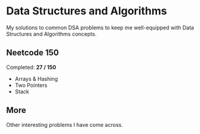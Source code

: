 # Data Structures and Algorithms

My solutions to common DSA problems to keep me well-equipped with Data Structures and Algorithms concepts.

## Neetcode 150

Completed: **27 / 150**

- Arrays & Hashing
- Two Pointers
- Stack

## More

Other interesting problems I have come across.

